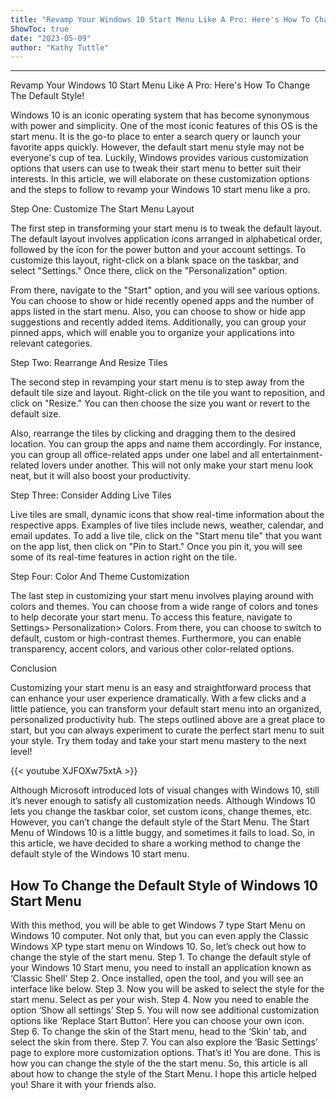 ```yaml
---
title: "Revamp Your Windows 10 Start Menu Like A Pro: Here's How To Change The Default Style!"
ShowToc: true 
date: "2023-05-09"
author: "Kathy Tuttle"
---
```

*****
Revamp Your Windows 10 Start Menu Like A Pro: Here's How To Change The Default Style!

Windows 10 is an iconic operating system that has become synonymous with power and simplicity. One of the most iconic features of this OS is the start menu. It is the go-to place to enter a search query or launch your favorite apps quickly. However, the default start menu style may not be everyone's cup of tea. Luckily, Windows provides various customization options that users can use to tweak their start menu to better suit their interests. In this article, we will elaborate on these customization options and the steps to follow to revamp your Windows 10 start menu like a pro.

Step One: Customize The Start Menu Layout

The first step in transforming your start menu is to tweak the default layout. The default layout involves application icons arranged in alphabetical order, followed by the icon for the power button and your account settings. To customize this layout, right-click on a blank space on the taskbar, and select "Settings." Once there, click on the "Personalization" option.

From there, navigate to the "Start" option, and you will see various options. You can choose to show or hide recently opened apps and the number of apps listed in the start menu. Also, you can choose to show or hide app suggestions and recently added items. Additionally, you can group your pinned apps, which will enable you to organize your applications into relevant categories.

Step Two: Rearrange And Resize Tiles

The second step in revamping your start menu is to step away from the default tile size and layout. Right-click on the tile you want to reposition, and click on "Resize." You can then choose the size you want or revert to the default size.

Also, rearrange the tiles by clicking and dragging them to the desired location. You can group the apps and name them accordingly. For instance, you can group all office-related apps under one label and all entertainment-related lovers under another. This will not only make your start menu look neat, but it will also boost your productivity.

Step Three: Consider Adding Live Tiles

Live tiles are small, dynamic icons that show real-time information about the respective apps. Examples of live tiles include news, weather, calendar, and email updates. To add a live tile, click on the "Start menu tile" that you want on the app list, then click on "Pin to Start." Once you pin it, you will see some of its real-time features in action right on the tile.

Step Four: Color And Theme Customization

The last step in customizing your start menu involves playing around with colors and themes. You can choose from a wide range of colors and tones to help decorate your start menu. To access this feature, navigate to Settings> Personalization> Colors. From there, you can choose to switch to default, custom or high-contrast themes. Furthermore, you can enable transparency, accent colors, and various other color-related options.

Conclusion

Customizing your start menu is an easy and straightforward process that can enhance your user experience dramatically. With a few clicks and a little patience, you can transform your default start menu into an organized, personalized productivity hub. The steps outlined above are a great place to start, but you can always experiment to curate the perfect start menu to suit your style. Try them today and take your start menu mastery to the next level!

{{< youtube XJFOXw75xtA >}} 



Although Microsoft introduced lots of visual changes with Windows 10, still it’s never enough to satisfy all customization needs.
Although Windows 10 lets you change the taskbar color, set custom icons, change themes, etc. However, you can’t change the default style of the Start Menu. The Start Menu of Windows 10 is a little buggy, and sometimes it fails to load. So, in this article, we have decided to share a working method to change the default style of the Windows 10 start menu.

 
## How To Change the Default Style of Windows 10 Start Menu


With this method, you will be able to get Windows 7 type Start Menu on Windows 10 computer. Not only that, but you can even apply the Classic Windows XP type start menu on Windows 10. So, let’s check out how to change the style of the start menu.
Step 1. To change the default style of your Windows 10 Start menu, you need to install an application known as ‘Classic Shell‘
Step 2. Once installed, open the tool, and you will see an interface like below.
Step 3. Now you will be asked to select the style for the start menu. Select as per your wish.
Step 4. Now you need to enable the option ‘Show all settings’
Step 5. You will now see additional customization options like ‘Replace Start Button’. Here you can choose your own icon.
Step 6. To change the skin of the Start menu, head to the ‘Skin’ tab, and select the skin from there.
Step 7. You can also explore the ‘Basic Settings’ page to explore more customization options.
That’s it! You are done. This is how you can change the style of the the start menu.
So, this article is all about how to change the style of the Start Menu. I hope this article helped you! Share it with your friends also.




